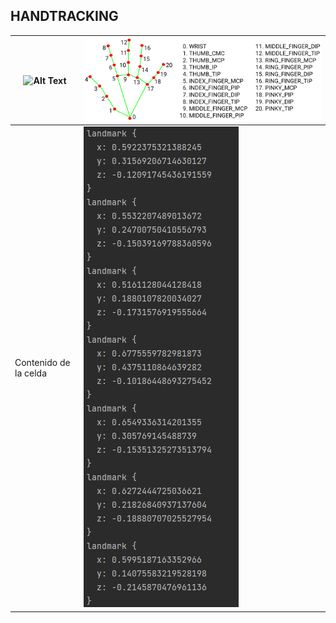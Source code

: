 ## HANDTRACKING
| ![Alt Text](https://github.com/facumruiz/HandTracking/blob/main/docs/hand_tracking_3d_android_gpu.gif)   | ![Image Text](https://github.com/facumruiz/HandTracking/blob/main/docs/hand_landmarks.png) |
| ------------- | ------------- |
| Contenido de la celda  | ![Image Text](https://github.com/facumruiz/HandTracking/blob/main/docs/land_marks_results.PNG)  |
